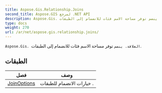 ```yaml
---
title: Aspose.Gis.Relationship.Joins
second_title: Aspose.GIS لمرجع .NET API
description: Aspose.Gis. العلاقة. ينضم توفر مساحة الاسم فئات للانضمام إلى الطبقات.
type: docs
weight: 270
url: /ar/net/aspose.gis.relationship.joins/
---
```

`Aspose.Gis. العلاقة. ينضم` توفر مساحة الاسم فئات للانضمام إلى الطبقات.

## الطبقات

| فصل | وصف |
| --- | --- |
| [JoinOptions](./joinoptions/) | خيارات الانضمام للطبقات . |


